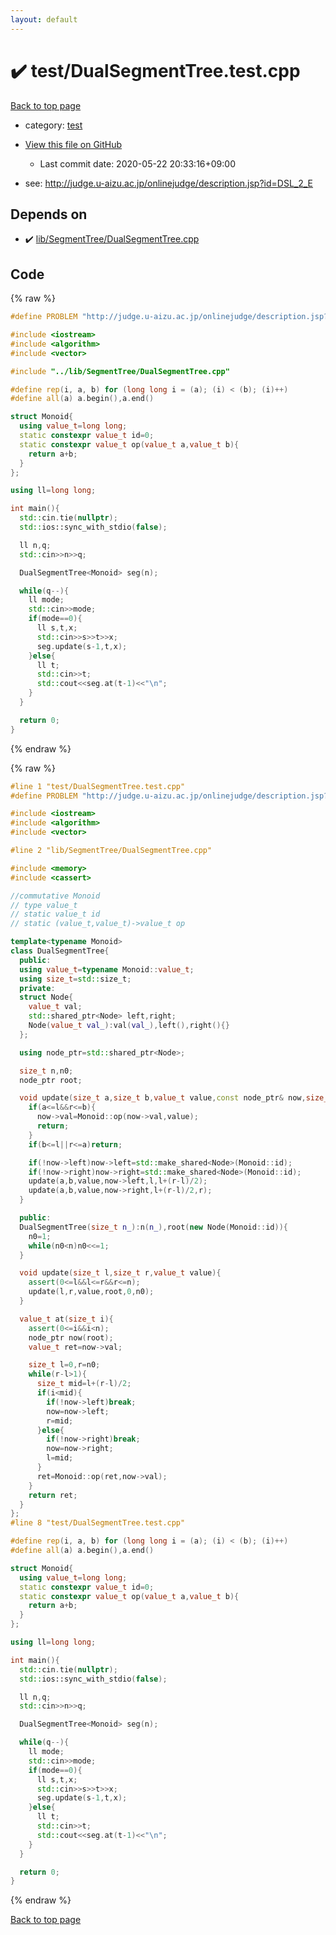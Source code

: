 ```yaml
---
layout: default
---
```


<!-- mathjax config similar to math.stackexchange -->
<script type="text/javascript" async
  src="https://cdnjs.cloudflare.com/ajax/libs/mathjax/2.7.5/MathJax.js?config=TeX-MML-AM_CHTML">
</script>
<script type="text/x-mathjax-config">
  MathJax.Hub.Config({
    TeX: { equationNumbers: { autoNumber: "AMS" }},
    tex2jax: {
      inlineMath: [ ['$','$'] ],
      processEscapes: true
    },
    "HTML-CSS": { matchFontHeight: false },
    displayAlign: "left",
    displayIndent: "2em"
  });
</script>

<script type="text/javascript" src="https://cdnjs.cloudflare.com/ajax/libs/jquery/3.4.1/jquery.min.js"></script>
<script src="https://cdn.jsdelivr.net/npm/jquery-balloon-js@1.1.2/jquery.balloon.min.js" integrity="sha256-ZEYs9VrgAeNuPvs15E39OsyOJaIkXEEt10fzxJ20+2I=" crossorigin="anonymous"></script>
<script type="text/javascript" src="../../assets/js/copy-button.js"></script>
<link rel="stylesheet" href="../../assets/css/copy-button.css" />


# :heavy_check_mark: test/DualSegmentTree.test.cpp

<a href="../../index.html">Back to top page</a>

* category: <a href="../../index.html#098f6bcd4621d373cade4e832627b4f6">test</a>
* <a href="{{ site.github.repository_url }}/blob/master/test/DualSegmentTree.test.cpp">View this file on GitHub</a>
    - Last commit date: 2020-05-22 20:33:16+09:00


* see: <a href="http://judge.u-aizu.ac.jp/onlinejudge/description.jsp?id=DSL_2_E">http://judge.u-aizu.ac.jp/onlinejudge/description.jsp?id=DSL_2_E</a>


## Depends on

* :heavy_check_mark: <a href="../../library/lib/SegmentTree/DualSegmentTree.cpp.html">lib/SegmentTree/DualSegmentTree.cpp</a>


## Code

<a id="unbundled"></a>
{% raw %}
```cpp
#define PROBLEM "http://judge.u-aizu.ac.jp/onlinejudge/description.jsp?id=DSL_2_E"

#include <iostream>
#include <algorithm>
#include <vector>

#include "../lib/SegmentTree/DualSegmentTree.cpp"

#define rep(i, a, b) for (long long i = (a); (i) < (b); (i)++)
#define all(a) a.begin(),a.end()

struct Monoid{
  using value_t=long long;
  static constexpr value_t id=0;
  static constexpr value_t op(value_t a,value_t b){
    return a+b;
  }
};

using ll=long long;

int main(){
  std::cin.tie(nullptr);
  std::ios::sync_with_stdio(false);

  ll n,q;
  std::cin>>n>>q;

  DualSegmentTree<Monoid> seg(n);

  while(q--){
    ll mode;
    std::cin>>mode;
    if(mode==0){
      ll s,t,x;
      std::cin>>s>>t>>x;
      seg.update(s-1,t,x);
    }else{
      ll t;
      std::cin>>t;
      std::cout<<seg.at(t-1)<<"\n";
    }
  }

  return 0; 
}
```
{% endraw %}

<a id="bundled"></a>
{% raw %}
```cpp
#line 1 "test/DualSegmentTree.test.cpp"
#define PROBLEM "http://judge.u-aizu.ac.jp/onlinejudge/description.jsp?id=DSL_2_E"

#include <iostream>
#include <algorithm>
#include <vector>

#line 2 "lib/SegmentTree/DualSegmentTree.cpp"

#include <memory>
#include <cassert>

//commutative Monoid
// type value_t
// static value_t id
// static (value_t,value_t)->value_t op

template<typename Monoid>
class DualSegmentTree{
  public:
  using value_t=typename Monoid::value_t;
  using size_t=std::size_t;
  private:
  struct Node{
    value_t val;
    std::shared_ptr<Node> left,right;
    Node(value_t val_):val(val_),left(),right(){}
  };

  using node_ptr=std::shared_ptr<Node>;

  size_t n,n0;
  node_ptr root;

  void update(size_t a,size_t b,value_t value,const node_ptr& now,size_t l,size_t r){
    if(a<=l&&r<=b){
      now->val=Monoid::op(now->val,value);
      return;
    }
    if(b<=l||r<=a)return;

    if(!now->left)now->left=std::make_shared<Node>(Monoid::id);
    if(!now->right)now->right=std::make_shared<Node>(Monoid::id);
    update(a,b,value,now->left,l,l+(r-l)/2);
    update(a,b,value,now->right,l+(r-l)/2,r);
  }

  public:
  DualSegmentTree(size_t n_):n(n_),root(new Node(Monoid::id)){
    n0=1;
    while(n0<n)n0<<=1;
  }

  void update(size_t l,size_t r,value_t value){
    assert(0<=l&&l<=r&&r<=n);
    update(l,r,value,root,0,n0);
  }

  value_t at(size_t i){
    assert(0<=i&&i<n);
    node_ptr now(root);
    value_t ret=now->val;

    size_t l=0,r=n0;
    while(r-l>1){
      size_t mid=l+(r-l)/2;
      if(i<mid){
        if(!now->left)break;
        now=now->left;
        r=mid;
      }else{
        if(!now->right)break;
        now=now->right;
        l=mid;
      }
      ret=Monoid::op(ret,now->val);
    }
    return ret;
  }
};
#line 8 "test/DualSegmentTree.test.cpp"

#define rep(i, a, b) for (long long i = (a); (i) < (b); (i)++)
#define all(a) a.begin(),a.end()

struct Monoid{
  using value_t=long long;
  static constexpr value_t id=0;
  static constexpr value_t op(value_t a,value_t b){
    return a+b;
  }
};

using ll=long long;

int main(){
  std::cin.tie(nullptr);
  std::ios::sync_with_stdio(false);

  ll n,q;
  std::cin>>n>>q;

  DualSegmentTree<Monoid> seg(n);

  while(q--){
    ll mode;
    std::cin>>mode;
    if(mode==0){
      ll s,t,x;
      std::cin>>s>>t>>x;
      seg.update(s-1,t,x);
    }else{
      ll t;
      std::cin>>t;
      std::cout<<seg.at(t-1)<<"\n";
    }
  }

  return 0; 
}

```
{% endraw %}

<a href="../../index.html">Back to top page</a>

